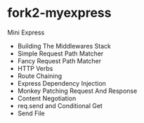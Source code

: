 fork2-myexpress
===============

Mini Express

- Building The Middlewares Stack
- Simple Request Path Matcher
- Fancy Request Path Matcher
- HTTP Verbs
- Route Chaining
- Express Dependency Injection
- Monkey Patching Request And Response
- Content Negotiation
- req.send and Conditional Get
- Send File

